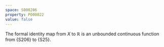 ```yaml
---
space: S000206
property: P000022
value: false
---
```


The formal identity map from $X$ to $\mathbb{R}$ is an unbounded continuous function from
{S206} to {S25}.
